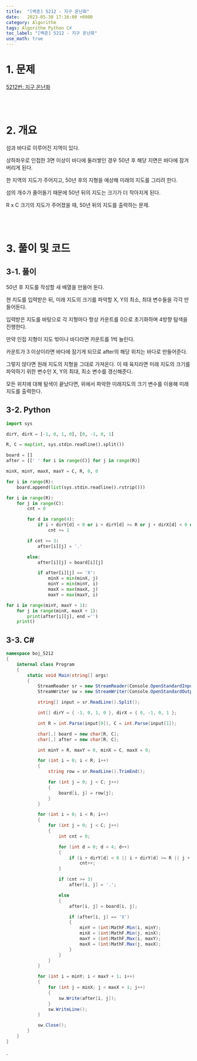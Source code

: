 ```yaml
---
title:  "[백준] 5212 - 지구 온난화"
date:   2023-05-30 17:16:00 +0900
category: Algorithm
tags: Algorithm Python C#
toc_label: "[백준] 5212 - 지구 온난화"
use_math: true
---
```


# 1. 문제
[5212번: 지구 온난화](https://www.acmicpc.net/problem/5212)


<br/>
<br/>

# 2. 개요
섬과 바다로 이루어진 지역이 있다.

상하좌우로 인접한 3면 이상이 바다에 둘러쌓인 경우 50년 후 해당 지면은 바다에 잠겨버리게 된다.

한 지역의 지도가 주어지고, 50년 후의 지형을 예상해 미래의 지도를 그리려 한다.

섬의 개수가 줄어들기 때문에 50년 뒤의 지도는 크기가 더 작아지게 된다.

R x C 크기의 지도가 주어졌을 때, 50년 뒤의 지도를 출력하는 문제.


<br/>
<br/>

# 3. 풀이 및 코드
## 3-1. 풀이
50년 후 지도를 작성할 새 배열을 만들어 둔다.

현 지도를 입력받은 뒤, 미래 지도의 크기를 파악할 X, Y의 최소, 최대 변수들을 각각 만들어둔다.

입력받은 지도를 바탕으로 각 지형마다 항상 카운트를 0으로 초기화하며 4방향 탐색을 진행한다. 

만약 인접 지형이 지도 밖이나 바다라면 카운트를 1씩 늘린다.

카운트가 3 이상이라면 바다에 잠기게 되므로 after의 해당 위치는 바다로 만들어준다.

그렇지 않다면 원래 지도의 지형을 그대로 가져온다. 이 때 육지라면 미래 지도의 크기를 파악하기 위한 변수인 X, Y의 최대, 최소 변수를 갱신해준다.

모든 위치에 대해 탐색이 끝났다면, 위에서 파악한 미래지도의 크기 변수를 이용해 미래 지도를 출력한다.

## 3-2. Python

```python
import sys

dirY, dirX = [-1, 0, 1, 0], [0, -1, 0, 1]

R, C = map(int, sys.stdin.readline().split())

board = []
after = [[' ' for i in range(C)] for j in range(R)]

minX, minY, maxX, maxY = C, R, 0, 0

for i in range(R):
    board.append(list(sys.stdin.readline().rstrip()))

for i in range(R):
    for j in range(C):
        cnt = 0

        for d in range(4):
            if i + dirY[d] < 0 or i + dirY[d] >= R or j + dirX[d] < 0 or j + dirX[d] >= C or board[i + dirY[d]][j + dirX[d]] == '.':
                cnt += 1

        if cnt >= 3:
            after[i][j] = '.'

        else:
            after[i][j] = board[i][j]

            if after[i][j] == 'X':
                minX = min(minX, j)
                minY = min(minY, i)
                maxX = max(maxX, j)
                maxY = max(maxY, i)

for i in range(minY, maxY + 1):
    for j in range(minX, maxX + 1):
        print(after[i][j], end ='')
    print()
```

## 3-3. C#

```csharp
namespace boj_5212
{
    internal class Program
    {
        static void Main(string[] args)
        {
            StreamReader sr = new StreamReader(Console.OpenStandardInput());
            StreamWriter sw = new StreamWriter(Console.OpenStandardOutput());

            string[] input = sr.ReadLine().Split();

            int[] dirY = { -1, 0, 1, 0 }, dirX = { 0, -1, 0, 1 };

            int R = int.Parse(input[0]), C = int.Parse(input[1]);

            char[,] board = new char[R, C];
            char[,] after = new char[R, C];

            int minY = R, maxY = 0, minX = C, maxX = 0;

            for (int i = 0; i < R; i++)
            {
                string row = sr.ReadLine().TrimEnd();

                for (int j = 0; j < C; j++)
                {
                    board[i, j] = row[j];
                }
            }

            for (int i = 0; i < R; i++)
            {
                for (int j = 0; j < C; j++)
                {
                    int cnt = 0;

                    for (int d = 0; d < 4; d++)
                    {
                        if (i + dirY[d] < 0 || i + dirY[d] >= R || j + dirX[d] < 0 || j + dirX[d] >= C || board[i + dirY[d], j + dirX[d]] == '.')
                            cnt++;
                    }

                    if (cnt >= 3)
                        after[i, j] = '.';

                    else
                    {
                        after[i, j] = board[i, j];

                        if (after[i, j] == 'X')
                        {
                            minY = (int)MathF.Min(i, minY);
                            minX = (int)MathF.Min(j, minX);
                            maxY = (int)MathF.Max(i, maxY);
                            maxX = (int)MathF.Max(j, maxX);
                        }
                    }
                }
            }

            for (int i = minY; i < maxY + 1; i++)
            {
                for (int j = minX; j < maxX + 1; j++)
                {
                    sw.Write(after[i, j]);
                }
                sw.WriteLine();
            }

            sw.Close();
        }
    }
}
```

.